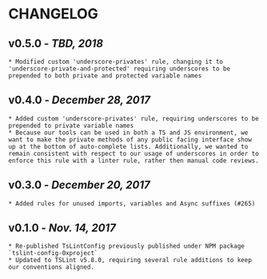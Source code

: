 # CHANGELOG

## v0.5.0 - _TBD, 2018_

    * Modified custom 'underscore-privates' rule, changing it to 'underscore-private-and-protected' requiring underscores to be prepended to both private and protected variable names

## v0.4.0 - _December 28, 2017_

    * Added custom 'underscore-privates' rule, requiring underscores to be prepended to private variable names
    * Because our tools can be used in both a TS and JS environment, we want to make the private methods of any public facing interface show up at the bottom of auto-complete lists. Additionally, we wanted to remain consistent with respect to our usage of underscores in order to enforce this rule with a linter rule, rather then manual code reviews.

## v0.3.0 - _December 20, 2017_

    * Added rules for unused imports, variables and Async suffixes (#265)

## v0.1.0 - _Nov. 14, 2017_

    * Re-published TsLintConfig previously published under NPM package `tslint-config-0xproject`
    * Updated to TSLint v5.8.0, requiring several rule additions to keep our conventions aligned.

